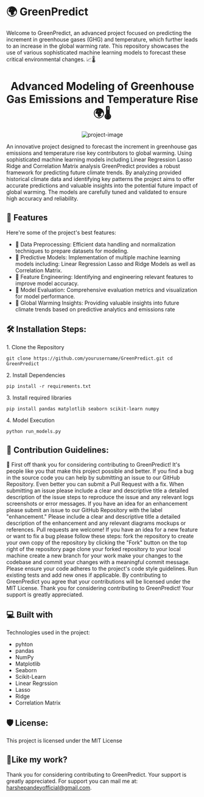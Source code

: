 # 🌍 GreenPredict
Welcome to GreenPredict, an advanced project focused on predicting the increment in greenhouse gases (GHG) and temperature, which further leads to an increase in the global warming rate. This repository showcases the use of various sophisticated machine learning models to forecast these critical environmental changes. 📈🌡️
<h1 align="Center" id="title">Advanced Modeling of Greenhouse Gas Emissions and Temperature Rise 🌍🌡️</h1>

<p align="center"><img src="https://socialify.git.ci/harshepandeyofficial/GreenPredict/image?font=Rokkitt&amp;language=1&amp;name=1&amp;owner=1&amp;pattern=Solid&amp;stargazers=1&amp;theme=Auto" alt="project-image"></p>

<p id="description">
  

<p id="description">An innovative project designed to forecast the increment in greenhouse gas emissions and temperature rise key contributors to global warming. Using sophisticated machine learning models including Linear Regression Lasso Ridge and Correlation Matrix analysis GreenPredict provides a robust framework for predicting future climate trends. By analyzing provided historical climate data and identifying key patterns the project aims to offer accurate predictions and valuable insights into the potential future impact of global warming. The models are carefully tuned and validated to ensure high accuracy and reliability.</p>

  
  
<h2>🧐 Features</h2>

Here're some of the project's best features:

*   📌 Data Preprocessing: Efficient data handling and normalization techniques to prepare datasets for modeling.
*   📌 Predictive Models: Implementation of multiple machine learning models including: Linear Regression Lasso and Ridge Models as well as Correlation Matrix.
*   📌 Feature Engineering: Identifying and engineering relevant features to improve model accuracy.
*   📌 Model Evaluation: Comprehensive evaluation metrics and visualization for model performance.
*   📌 Global Warming Insights: Providing valuable insights into future climate trends based on predictive analytics and emissions rate

<h2>🛠️ Installation Steps:</h2>

<p>1. Clone the Repository</p>

```
git clone https://github.com/yourusername/GreenPredict.git cd GreenPredict
```

<p>2. Install Dependencies</p>

```
pip install -r requirements.txt
```

<p>3. Install required libraries</p>

```
pip install pandas matplotlib seaborn scikit-learn numpy
```

<p>4. Model Execution</p>

```
python run_models.py
```

<h2>🍰 Contribution Guidelines:</h2>

📌 First off thank you for considering contributing to GreenPredict! It's people like you that make this project possible and better. If you find a bug in the source code you can help by submitting an issue to our GitHub Repository. Even better you can submit a Pull Request with a fix. When submitting an issue please include a clear and descriptive title a detailed description of the issue steps to reproduce the issue and any relevant logs screenshots or error messages. If you have an idea for an enhancement please submit an issue to our GitHub Repository with the label "enhancement." Please include a clear and descriptive title a detailed description of the enhancement and any relevant diagrams mockups or references. Pull requests are welcome! If you have an idea for a new feature or want to fix a bug please follow these steps: fork the repository to create your own copy of the repository by clicking the "Fork" button on the top right of the repository page clone your forked repository to your local machine create a new branch for your work make your changes to the codebase and commit your changes with a meaningful commit message. Please ensure your code adheres to the project's code style guidelines. Run existing tests and add new ones if applicable. By contributing to GreenPredict you agree that your contributions will be licensed under the MIT License. Thank you for considering contributing to GreenPredict! Your support is greatly appreciated.

  
  
<h2>💻 Built with</h2>

Technologies used in the project:

*   pyhton
*   pandas
*   NumPy
*   Matplotlib
*   Seaborn
*   Scikit-Learn
*   Linear Regrssion
*   Lasso
*   Ridge
*   Correlation Matrix

<h2>🛡️ License:</h2>

This project is licensed under the MIT License

<h2>💖Like my work?</h2>

Thank you for considering contributing to GreenPredict. Your support is greatly appreciated. For support you can mail me at: harshepandeyofficial@gmail.com.
